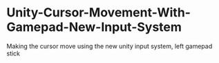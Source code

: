 # Unity-Cursor-Movement-With-Gamepad-New-Input-System
Making the cursor move using the new unity input system, left gamepad stick
